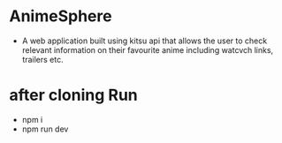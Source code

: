 # AnimeSphere

- A web application built using kitsu api that allows the user to check relevant information on their favourite anime including watcvch links, trailers etc.

# after cloning Run

- npm i
- npm run dev
